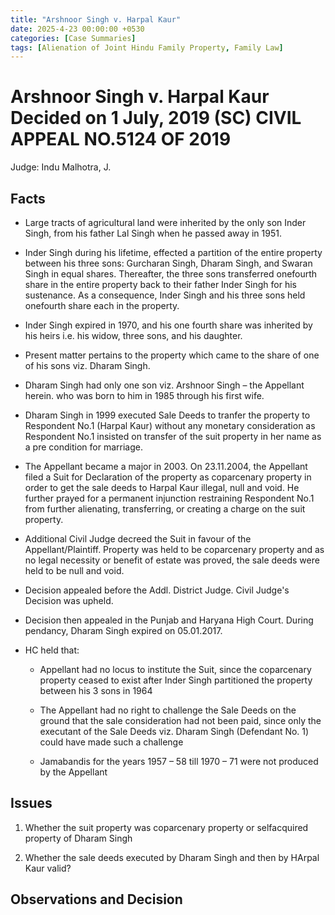 ```yaml
---
title: "Arshnoor Singh v. Harpal Kaur"
date: 2025-4-23 00:00:00 +0530
categories: [Case Summaries]
tags: [Alienation of Joint Hindu Family Property, Family Law]
---
```


# Arshnoor Singh v. Harpal Kaur Decided on 1 July, 2019 (SC) CIVIL APPEAL NO.5124 OF 2019

Judge: Indu Malhotra, J.

## Facts

* Large tracts of agricultural land were inherited by the only son Inder Singh, from his father Lal Singh when he passed away in 1951.

* Inder Singh during his lifetime, effected a partition of the entire property between his three sons: Gurcharan Singh, Dharam Singh, and Swaran Singh in equal shares. Thereafter, the three sons transferred onefourth share in the entire property back to their father Inder Singh for his sustenance. As a consequence, Inder Singh and his three sons held onefourth share each in the property. 

* Inder Singh expired in 1970, and his one fourth share was inherited by his heirs i.e. his widow, three sons, and his daughter.

* Present matter pertains to the property which came to the share of one of his sons viz. Dharam Singh.

* Dharam Singh had only one son viz. Arshnoor Singh – the Appellant herein.  who was born to him in 1985 through his first wife.

* Dharam Singh in 1999 executed Sale Deeds to tranfer the property to Respondent No.1 (Harpal Kaur) without any monetary consideration as Respondent No.1 insisted on transfer of the suit property in her name as a pre condition for marriage.

* The Appellant became a major in 2003. On 23.11.2004, the Appellant filed a Suit for Declaration of the property as coparcenary property in order to get the sale deeds to Harpal Kaur illegal, null and void. He further prayed for a permanent injunction  restraining Respondent No.1 from further alienating, transferring, or creating a charge on the suit property.

* Additional Civil Judge decreed the Suit in favour of the Appellant/Plaintiff. Property was held to be coparcenary property and as no legal necessity or benefit of estate was proved, the sale deeds were held to be null and void.

* Decision appealed before the Addl. District Judge. Civil Judge's Decision was upheld.

* Decision then appealed in the Punjab and Haryana High Court. During pendancy, Dharam Singh expired on 05.01.2017.

* HC held that:
  
   * Appellant had no locus to institute the Suit, since the coparcenary property ceased to exist after Inder Singh partitioned the property between his 3 sons in 1964
     
   * The Appellant had no right to challenge the Sale Deeds on the ground that the sale consideration had not been paid, since only the executant of the Sale Deeds viz. Dharam Singh (Defendant No. 1) could have made such a challenge
 
   * Jamabandis for the years 1957 – 58 till 1970 – 71 were not produced by the Appellant
 
## Issues 

1. Whether the suit property was coparcenary property or selfacquired property of Dharam Singh

2. Whether the sale deeds executed by Dharam Singh and then by HArpal Kaur valid?

## Observations and Decision 

